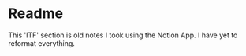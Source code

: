 # Readme

This 'ITF' section is old notes I took using the Notion App. I have yet to reformat everything. 